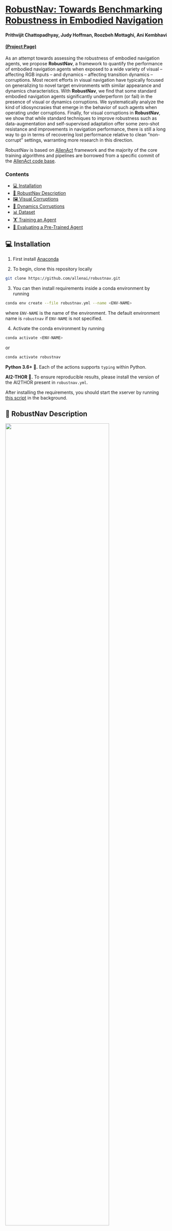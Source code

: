 # <a href="https://prior.allenai.org/projects/robustnav">RobustNav: Towards Benchmarking Robustness in Embodied Navigation</a>

#### Prithvijit Chattopadhyay, Judy Hoffman, Roozbeh Mottaghi, Ani Kembhavi

#### <a href="https://prior.allenai.org/projects/robustnav">(Project Page)</a>

As an attempt towards assessing the robustness of embodied navigation agents, we propose <b>RobustNav</b>, a
framework to quantify the performance of embodied navigation agents when exposed to a wide variety of visual
– affecting RGB inputs – and dynamics – affecting transition dynamics – corruptions. Most recent efforts in visual
navigation have typically focused on generalizing to novel
target environments with similar appearance and dynamics characteristics. With <b>RobustNav</b>, we find that some
standard embodied navigation agents significantly underperform (or fail) in the presence of visual or dynamics corruptions. We systematically analyze the kind of idiosyncrasies that emerge in the behavior of such agents when operating under corruptions. Finally, for visual corruptions
in <b>RobustNav</b>, we show that while standard techniques
to improve robustness such as data-augmentation and self-supervised adaptation offer some zero-shot resistance and
improvements in navigation performance, there is still a
long way to go in terms of recovering lost performance relative to clean “non-corrupt” settings, warranting more research in this direction.

RobustNav is based on <a href=https://allenact.org/>AllenAct</a> framework and the majority of the core training algorithms and pipelines are borrowed from a specific commit of the <a href=https://github.com/allenai/allenact>AllenAct code base</a>.

<!-- ### Citation

If you find this project useful in your research, please consider citing:

```
   @inproceedings{ehsani2021manipulathor,
     title={ManipulaTHOR: A Framework for Visual Object Manipulation},
     author={Ehsani, Kiana and Han, Winson and Herrasti, Alvaro and VanderBilt, Eli and Weihs, Luca and Kolve, Eric and Kembhavi, Aniruddha and Mottaghi, Roozbeh},
     booktitle={CVPR},
     year={2021}
   }
``` -->

### Contents

<div class="toc">
<ul>
<li><a href="#-installation">💻 Installation</a></li>
<li><a href="#-robustnav-description">📝 RobustNav Description</a></li>
<li><a href="#-visual-corruptions">🖼️ Visual Corruptions</a></li>
<li><a href="#-dynamics-corruptions">🏃 Dynamics Corruptions</a></li>
<li><a href="#-dataset">📊 Dataset</a></li>
<li><a href="#-training-an-agent">🏋 Training an Agent</a></li>
<li><a href="#-evaluating-a-pre-trained-agent">💪 Evaluating a Pre-Trained Agent</a></li>
</ul>
</div>

## 💻 Installation

1. First install [Anaconda](https://docs.anaconda.com/anaconda/install/linux/)

2. To begin, clone this repository locally

```bash
git clone https://github.com/allenai/robustnav.git
```

3. You can then install requirements inside a conda environment by running

```bash
conda env create --file robustnav.yml --name <ENV-NAME>
```

where `ENV-NAME` is the name of the environment. The default environment name is `robustnav` if `ENV-NAME` is not specified.

4. Activate the conda environment by running

```bash
conda activate <ENV-NAME>
```

or

```bash
conda activate robustnav
```

**Python 3.6+ 🐍.** Each of the actions supports `typing` within <span class="chillMono">Python</span>.

**AI2-THOR <bcc2e6> 🧞.** To ensure reproducible results, please install the version of the AI2THOR present in `robustnav.yml`.

After installing the requirements, you should start the xserver by running [this script](scripts/startx.py) in the background.

## 📝 RobustNav Description

<img src="media/robustnav_teaser.png" alt="" width="80%">

RobustNav is a framework to evaluate pre-trained navigation agents in the presence of a wide variety of visual and dynamics corruptions. As such, this codebase supports training (in line with AllenAct) and evaluating PointNav
and ObjectNav agents (either RGB and / or Depth observations) in unseen environments where visual and dynamics corruptions have been applied. For instance, in the above example, a (LoCoBot based) agent trained in a set
of clean environments (see (a)), is evaluated in environments with Camera-Crack and Motion Drift as the visual and dynamics corruptions respectively (see (b) and (c)).

## 🖼️ Visual Corruptions

<img src="media/vis_corr.png" alt="" width="80%">

As highlighted in the figure above, RobustNav supports 7 visual corruptions --
Defocus Blur, Motion Blur, Spatter, Camera Crack, Low Lighting, Lower FOV and Speckle Noise. The above figure represents "clean" and "corrupt" egocentric RGB frames as viewed by the agent. Among these corruptions, Defocus Blur, Motion Blur, Spatter, Low Lighting and Speckle Noise are supported at 5 progressively increasing levels of severity. Defocus Blur, Spatter and Speckle Noise are akin to the visual corruptions introduced <a href="https://arxiv.org/abs/1903.12261">here</a>. Note that these corruptions are applied only on the RGB observations (not Depth).

## 🏃 Dynamics Corruptions

<img src="media/dyn_corr.png" alt="" width="80%">

As highlighted above, RobustNav includes 4 dynamics corruptions -- (a) Motion Bias (Constant), (b) Motion Bias (Stochastic), (c) Motion Drift and (d) Motor Failure. Motion Bias (Constant & Stochastic) are intended to model scene-level friction and high and low friction zones in the environment. Motion Drift models a setting where translation (forward) has a slight bias towards turning left or right. In Motor Failure, one of the rotation actions fail.

PointNav agents have the following actions available to them -- `MoveAhead` (0.25m), `RotateLeft` (30&deg;), `RotateRight` (30&deg;) and `End` (end an episode). ObjectNav agents additionally have access to `LookUp` and `LookDown` actions -- indicating change in agent's view above or below the horizon.

## 📊 Dataset

Agents in RobustNav are trained and evaluated on the RoboTHOR set of scenes. RoboTHOR consists of 60 training and 15 validation environments. Agents are trained on the train set of environments are evaluated on the validation set of environments. Evaluation episodes are present in `datasets/robothor-pointnav/robustnav_eval/` for PointNav and `datasets/robothor-objectnav/robustnav_eval/` for ObjectNav. For ObjectNav, we consider 12 object categories -- AlarmClock, Apple, BaseBallBat, BasketBall, Bowl, GarbageCan, HousePlant, Laptop, Mug, SprayBottle, Television and Vase.

## 🏋 Training An Agent

To train an agent, we rely on the experiment configs located [here](projects/robustnav_baselines/experiments/robustnav_train/). Upon activating the robustnav anaconda environment, run the following command to train an agent:

```
python main.py \
    -o storage/<EXPERIMENT-STORAGE-DIRECTORY> \
    -b projects/robustnav_baselines/experiments/robustnav_train <EXPERIMENT-CONFIG> \
    -s <RANDOM-SEED> \
    -et <EXPERIMENT-STRING-TAG-IDENTIFIER>
```

For instance, to train a PointNav RGB agent, the command is:

```
python main.py \
    -o storage/robothor-pointnav-rgb-resnetgru-ddppo \
    -b projects/robustnav_baselines/experiments/robustnav_train pointnav_robothor_vanilla_rgb_resnet_ddppo \
    -s 12345 \
    -et rnav_pointnav_vanilla_rgb_resnet_ddppo_clean
```

Checkpoints over the course of training will be stored under `storage/robothor-pointnav-rgb-resnetgru-ddppo/checkpoints/` and tensorboard logs will be stored under `storage/robothor-pointnav-rgb-resnetgru-ddppo/tb/`.

If you have Tensorboard installed, you can track training progress with

```bash
tensorboard --logdir storage/robothor-pointnav-rgb-resnetgru-ddppo/tb/
```

which will default to the URL [http://localhost:6006/](http://localhost:6006/).

To see commands used to train the navigation agents considered in the paper, see `train_navigation_agents.sh`

## 💪 Evaluating A Pre-Trained Agent

To evaluate pre-trained navigation agents, first run [this](rnav_checkpoints/download_checkpoints.sh) script to download all the checkpoints.

For evaluation, we will consider evaluating an agent under (1) clean settings, (2) under visual corruptions, (3) under dynamics corruptions and (4)under visual + dynamics corruptions. We will consider evaluating a pre-trained PointNav RGB agent as the running example.

### Clean Settings

To evaluate under clean settings, run the following command:

```
python main.py \
    -o <METRIC-STORAGE-DIRECTORY> \
    -b projects/robustnav_baselines/experiments/robustnav_eval <EXPERIMENT-CONFIG> \
    -c <CHECKPOINT-PATH> \
    -t <CHECKPOINT-TIMESTAMP> \
    -et <EXPERIMENT-STRING-TAG-IDENTIFIER> \
    -s <RANDOM-SEED> \
    -e \
    -tsg <GPU-ID>
```

For a PointNav RGB agent, this is equivalent to:

```
python main.py \
    -o storage/robothor-pointnav-rgb-resnetgru-ddppo-eval \
    -b projects/robustnav_baselines/experiments/robustnav_eval pointnav_robothor_vanilla_rgb_resnet_ddppo \
    -c rnav_checkpoints/pnav_rgb_agent.pt \
    -t 2021-03-02_05-58-58 \
    -et rnav_pointnav_vanilla_rgb_resnet_ddppo_clean \
    -s 12345 \
    -e \
    -tsg 0
```

The output trajectories and associated metrics per episode will be stored under `storage/robothor-pointnav-rgb-resnetgru-ddppo-eval/metrics/`.

### Visual Corruptions

For visual corruptions, when evaluating under Defocus Blur, Motion Blur, Spatter, Low Lighting and Speckle Noise, we have two additional command line arguments `-vc` and `-vs` identifying the kind and severity of the corruptions. For instance, to evaluate under Defocus Blur, the command is:

```
python main.py \
    -o storage/robothor-pointnav-rgb-resnetgru-ddppo-eval \
    -b projects/robustnav_baselines/experiments/robustnav_eval pointnav_robothor_vanilla_rgb_resnet_ddppo \
    -c rnav_checkpoints/pnav_rgb_agent.pt \
    -t 2021-03-02_05-58-58 \
    -et rnav_pointnav_vanilla_rgb_resnet_ddppo_Defocus_Blur_s5 \
    -s 12345 \
    -e \
    -tsg 0 \
    -vc Defocus_Blur \
    -vs 5
```

When evaluating under Lower-FOV, run:

```
python main.py \
    -o storage/robothor-pointnav-rgb-resnetgru-ddppo-eval \
    -b projects/robustnav_baselines/experiments/robustnav_eval pointnav_robothor_vanilla_rgb_resnet_ddppo_fov \
    -c rnav_checkpoints/pnav_rgb_agent.pt \
    -t 2021-03-02_05-58-58 \
    -et rnav_pointnav_vanilla_rgb_resnet_ddppo_fov \
    -s 12345 \
    -e \
    -tsg 0
```

When evaluating under Camera-Crack, run:

```
python main.py \
    -o storage/robothor-pointnav-rgb-resnetgru-ddppo-eval \
    -b projects/robustnav_baselines/experiments/robustnav_eval pointnav_robothor_vanilla_rgb_resnet_ddppo_cam_crack \
    -c rnav_checkpoints/pnav_rgb_agent.pt \
    -t 2021-03-02_05-58-58 \
    -et rnav_pointnav_vanilla_rgb_resnet_ddppo_cam_crack \
    -s 12345 \
    -e \
    -tsg 0
```

### Dynamics Corruptions

When evaluating under Motion Bias (Constant), run:

```
python main.py \
    -o storage/robothor-pointnav-rgb-resnetgru-ddppo-eval \
    -b projects/robustnav_baselines/experiments/robustnav_eval pointnav_robothor_vanilla_rgb_resnet_ddppo_dyn \
    -c rnav_checkpoints/pnav_rgb_agent.pt \
    -t 2021-03-02_05-58-58 \
    -et rnav_pointnav_vanilla_rgb_resnet_ddppo_clean_mb_const \
    -s 12345 \
    -e \
    -tsg 0 \
    -dcr True \
    -ctr True \
    -crt True
```

`-dcr` is set to `True` for Motion Bias, Motion Drift and Motor Failure. `-ctr` is set to `True` for constant translation bias and `-crt` is set to `True` for constant rotation bias.

When evaluating under Motion Bias (Stochastic), run:

```
python main.py \
    -o storage/robothor-pointnav-rgb-resnetgru-ddppo-eval \
    -b projects/robustnav_baselines/experiments/robustnav_eval pointnav_robothor_vanilla_rgb_resnet_ddppo_dyn \
    -c rnav_checkpoints/pnav_rgb_agent.pt \
    -t 2021-03-02_05-58-58 \
    -et rnav_pointnav_vanilla_rgb_resnet_ddppo_clean_mb_stoch \
    -s 12345 \
    -e \
    -tsg 0 \
    -dcr True \
    -str True \
    -srt True
```

`-str` is set to `True` for stochastic translation bias and `-srt` is set to `True` for stochastic rotation bias.

When evaluating under Motion Drift, run:

```
python main.py \
    -o storage/robothor-pointnav-rgb-resnetgru-ddppo-eval \
    -b projects/robustnav_baselines/experiments/robustnav_eval pointnav_robothor_vanilla_rgb_resnet_ddppo_dyn \
    -c rnav_checkpoints/pnav_rgb_agent.pt \
    -t 2021-03-02_05-58-58 \
    -et rnav_pointnav_vanilla_rgb_resnet_ddppo_clean_drift_deg_10 \
    -s 12345 \
    -e \
    -tsg 0 \
    -dcr True \
    -dr True \
    -dr_deg 10.0
```

`-dr` is set to `True` for motion drift and `-dr_deg` is set to `10.0` as the drift angle.

When evaluating under Motor Failure, run:

```
python main.py \
    -o storage/robothor-pointnav-rgb-resnetgru-ddppo-eval \
    -b projects/robustnav_baselines/experiments/robustnav_eval pointnav_robothor_vanilla_rgb_resnet_ddppo_dyn \
    -c rnav_checkpoints/pnav_rgb_agent.pt \
    -t 2021-03-02_05-58-58 \
    -et rnav_pointnav_vanilla_rgb_resnet_ddppo_clean_motfail \
    -s 12345 \
    -e \
    -tsg 0 \
    -dcr True \
    -mf True
```

`-mf` is set to `True` for motor failure.

When evaluating under PyRobot noise models from <a href="https://arxiv.org/abs/1906.08236">here</a>, run:

```
python main.py \
    -o storage/robothor-pointnav-rgb-resnetgru-ddppo-eval \
    -b projects/robustnav_baselines/experiments/robustnav_eval pointnav_robothor_vanilla_rgb_resnet_ddppo_pyrobot_dyn \
    -c rnav_checkpoints/pnav_rgb_agent.pt \
    -t 2021-03-02_05-58-58 \
    -et rnav_pointnav_vanilla_rgb_resnet_ddppo_clean_pyrobot_ilqr_1 \
    -s 12345 \
    -e \
    -tsg 0
```

Note that the experiment config used for PyRobot settings is different from the ones used for Motion Bias, Motion Drift and Motor Failure. To evaluate other agents which differ either in terms of the task (PointNav&#8594;ObjectNav) or sensors (RGB&#8594;RGB-D), just pick the corresponding experiment configs and checkpoints under `projects/robustnav_baselines/experiments/robustnav_eval/` and `rnav_checkpoints/` respectively. These instructions are also highlighted in `eval_navigation_agents.sh`.

If you use the PyRobot noise models, please cite:

```
@article{murali2019pyrobot,
  title={Pyrobot: An open-source robotics framework for research and benchmarking},
  author={Murali, Adithyavairavan and Chen, Tao and Alwala, Kalyan Vasudev and Gandhi, Dhiraj and Pinto, Lerrel and Gupta, Saurabh and Gupta, Abhinav},
  journal={arXiv preprint arXiv:1906.08236},
  year={2019}
}

```

### Visual + Dynamics Corruptions

To evaluate in the presence of visual and dynamics corruptions, use the additional `-vc` and `-vs` arguments to highlight the kind and severity of visual corruption in the commands used to evaluate under dynamics corruptions (above). For instance, to evaluate under Defocus Blur + Motion Drift, the command is:

```
python main.py \
    -o storage/robothor-pointnav-rgb-resnetgru-ddppo-eval \
    -b projects/robustnav_baselines/experiments/robustnav_eval pointnav_robothor_vanilla_rgb_resnet_ddppo_dyn \
    -c rnav_checkpoints/pnav_rgb_agent.pt \
    -t 2021-03-02_05-58-58 \
    -et rnav_pointnav_vanilla_rgb_resnet_ddppo_clean_drift_deg_10 \
    -s 12345 \
    -e \
    -tsg 0 \
    -dcr True \
    -dr True \
    -dr_deg 10.0 \
    -vc Defocus_Blur \
    -vs 5
```

To find the time-stamps associated with all the checkpoints, refer to `eval_navigation_agents.sh`.
